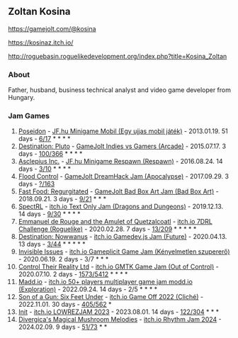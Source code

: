 ## Zoltan Kosina

https://gamejolt.com/@kosina

https://kosinaz.itch.io/

http://roguebasin.roguelikedevelopment.org/index.php?title=Kosina_Zoltan

### About

Father, husband, business technical analyst and video game developer from Hungary.

### Jam Games

1. [Poseidon](https://github.com/kosinaz/poseidon) - [JF.hu Minigame Mobil (Egy ujjas mobil játék)](https://web.archive.org/web/20150512070912/http://jatekfejlesztes.hu/kiemelt.php?id=132474f26) - 2013.01.19. 51 days - [6/17](https://web.archive.org/web/20150416031318/http://jatekfejlesztes.hu/page.php?&id=382) * * * *
1. [Destination: Pluto](https://github.com/kosinaz/Destination-Pluto) - [GameJolt Indies vs Gamers (Arcade)](http://jams.gamejolt.io/indiesvsgamers) - 2015.07.17. 3 days - [100/366](http://jams.gamejolt.io/indiesvsgamers/games/dp/80517) * * * *
1. [Asclepius Inc.](https://github.com/kosinaz/Asclepius-Inc.) - [JF.hu Minigame Respawn (Respawn)](https://web.archive.org/web/20170223194436/http://jatekfejlesztes.hu/kiemelt.php?id=b59dd2010) - 2016.08.24. 14 days - [3/10](https://web.archive.org/web/20170223192218/http://jatekfejlesztes.hu/page.php?&id=389) * * * *
1. [Flood Control](https://github.com/kosinaz/Flood-Control) - [GameJolt DreamHack Jam (Apocalypse)](http://jams.gamejolt.io/dreamhackjam) - 2017.09.29. 3 days - [?/163](http://jams.gamejolt.io/dreamhackjam/games)
1. [Fast Food: Regurgitated](https://github.com/kosinaz/fast-food-regurgitated) - [GameJolt Bad Box Art Jam (Bad Box Art)](http://jams.gamejolt.io/badboxart2018) - 2018.09.21. 3 days - [9/21](http://jams.gamejolt.io/badboxart2018/games/ffr/369143) * * *
1. [SpectRL](https://github.com/kosinaz/spectrl) - [itch.io Text Only Jam (Dragons and Dungeons)](https://itch.io/jam/text-only-jam) - 2019.12.13. 14 days - [9/30](https://itch.io/jam/text-only-jam/rate/538428) * * * *
1. [Emmanuel de Rouge and the Amulet of Quetzalcoatl](https://github.com/kosinaz/eraq) - [itch.io 7DRL Challenge (Roguelike)](https://itch.io/jam/7drl-challenge-2020) - 2020.02.28. 7 days - [13/209](http://roguetemple.com/7drl/2020/) * * * * *
1. [Destination: Nowwanus](https://github.com/kosinaz/destination-nowwanus) - [itch.io Gamedev.js Jam (Future)](https://itch.io/jam/gamedevjs-2020) - 2020.04.13. 13 days - [3/44](https://itch.io/jam/gamedevjs-2020/rate/617658) * * * * *
1. [Invisible Issues](https://github.com/kosinaz/invisible-issues) - [itch.io Gameplicit Game Jam (Kényelmetlen szupererő)](https://itch.io/jam/gameplicit-game-jam) - 2020.06.19. 2 days - 3/7 * * *
1. [Control Their Reality Ltd](https://kosinaz.itch.io/ctrl) - [itch.io GMTK Game Jam (Out of Control)](https://itch.io/jam/gmtk-2020) - 2020.07.10. 2 days - [1573/5412](https://itch.io/jam/gmtk-2020/rate/697005) * * * *
1. [Madd.io](https://kosinaz.itch.io/maddio) - [itch.io 50+ players multiplayer game jam modd.io (Exploration)](https://itch.io/jam/september-players-multiplayer-game-jam-moddio) - 2022.09.24. 14 days - 2/5 * * * *
1. [Son of a Gun: Six Feet Under](https://kosinaz.itch.io/soag-sfu) - [itch.io Game Off 2022 (Cliché)](https://itch.io/jam/game-off-2022) - 2022.11.01. 30 days - [405/562](https://itch.io/jam/game-off-2022/rate/1815932) *
1. [Init](https://kosinaz.itch.io/init) - [itch.io LOWREZJAM 2023](https://itch.io/jam/lowrezjam-2023) - 2023.08.01. 14 days - [122/304](https://itch.io/jam/lowrezjam-2023/rate/2203705) * * *
1. [Divergica's Magical Mushroom Melodies](https://kosinaz.itch.io/divergica) - [itch.io Rhythm Jam 2024]([https://itch.io/jam/rhythm-jam-2024](https://itch.io/jam/rhythm-jam-2024)) - 2024.02.09. 9 days - [51/73](https://itch.io/jam/rhythm-jam-2024/rate/2533626) * *
